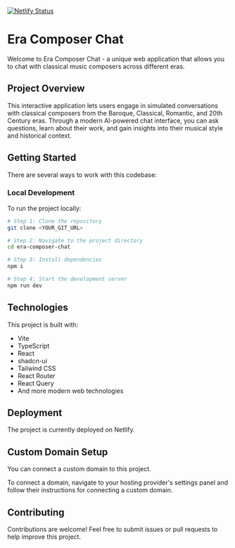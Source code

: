 [![Netlify Status](https://api.netlify.com/api/v1/badges/cd0a4968-622f-4a4e-aa1f-0dfc4424e202/deploy-status)](https://app.netlify.com/sites/era-composer-chat/deploys)

# Era Composer Chat

Welcome to Era Composer Chat - a unique web application that allows you to chat with classical music composers across different eras.

## Project Overview

This interactive application lets users engage in simulated conversations with classical composers from the Baroque, Classical, Romantic, and 20th Century eras. Through a modern AI-powered chat interface, you can ask questions, learn about their work, and gain insights into their musical style and historical context.

## Getting Started

There are several ways to work with this codebase:

### Local Development

To run the project locally:

```sh
# Step 1: Clone the repository
git clone <YOUR_GIT_URL>

# Step 2: Navigate to the project directory
cd era-composer-chat

# Step 3: Install dependencies
npm i

# Step 4: Start the development server
npm run dev
```

## Technologies

This project is built with:

- Vite
- TypeScript
- React
- shadcn-ui
- Tailwind CSS
- React Router
- React Query
- And more modern web technologies

## Deployment

The project is currently deployed on Netlify.

## Custom Domain Setup

You can connect a custom domain to this project.

To connect a domain, navigate to your hosting provider's settings panel and follow their instructions for connecting a custom domain.

## Contributing

Contributions are welcome! Feel free to submit issues or pull requests to help improve this project.
